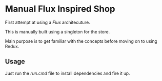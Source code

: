 # Manual Flux Inspired Shop

First attempt at using a _Flux_ architecuture.

This is manually built using a singleton for the store.

Main purpose is to get familiar with the concepts before moving on to using Redux. 

## Usage

Just run the _run.cmd_ file to install dependencies and fire it up.

